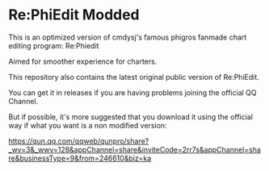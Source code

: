 # Re:PhiEdit Modded

This is an optimized version of cmdysj's famous phigros fanmade chart editing program: Re:Phiedit

Aimed for smoother experience for charters. 



This repository also contains the latest original public version of Re:PhiEdit. 

You can get it in releases if you are having problems joining the official QQ Channel. 

But if possible, it's more suggested that you download it using the official way if what you want is a non modified version: 

https://qun.qq.com/qqweb/qunpro/share?_wv=3&_wwv=128&appChannel=share&inviteCode=2rr7s&appChannel=share&businessType=9&from=246610&biz=ka
